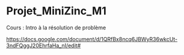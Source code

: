 # Projet_MiniZinc_M1
Cours : Intro à la résolution de problème

https://docs.google.com/document/d/1QRfBx8ncq6JBWyR36wkcUt-3ndFQggJ20EhrfaHa_nI/edit#
